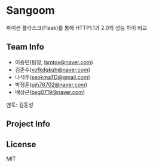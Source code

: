 # Sangoom

파이썬 플라스크(Flask)를 통해 HTTP1.1과 2.0의 성능 차이 비교


## Team Info
* 이승민(팀장, lsmtoy@naver.com)
* 김준수(xofkdqkqh@naver.com)
* 나석주(seokmaTD@gmail.com)
* 박정훈(pjh76702@naver.com)
* 배상근(bsg0719@naver.com)

 멘토: 김동성


## Project Info



## License
MIT

